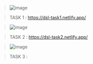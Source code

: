 > ![image](https://github.com/A-Wahab-Aamir/DSL/assets/83786802/34ba76f2-60a8-4151-9350-4fbdd0fbf758)

> TASK 1 : https://dsl-task1.netlify.app/

>![image](https://github.com/A-Wahab-Aamir/DSL/assets/83786802/1258297f-1c6b-4b5f-b6bd-d555136298d6)

> TASK 2 : https://dsl-task2.netlify.app/

> ![image](https://github.com/A-Wahab-Aamir/DSL/assets/83786802/d333767e-1f62-4981-bd04-074fab972cff)

> TASK 3 : 
